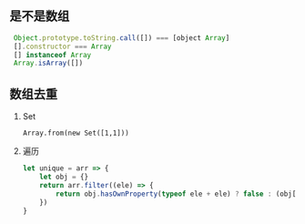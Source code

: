 ## 是不是数组
```js
 Object.prototype.toString.call([]) === [object Array]
 [].constructor === Array
 [] instanceof Array
 Array.isArray([])
```
## 数组去重
1. Set
    ```
    Array.from(new Set([1,1]))
    ```
2. 遍历
    ```js
    let unique = arr => {
        let obj = {}
        return arr.filter((ele) => {
            return obj.hasOwnProperty(typeof ele + ele) ? false : (obj[typeof ele + ele] = true)
        })
    }
    ```